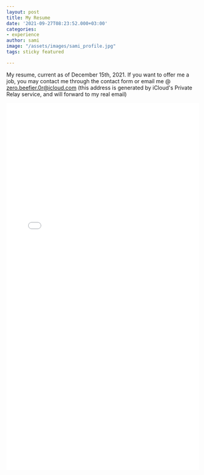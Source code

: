 ```yaml
---
layout: post
title: My Resume
date: '2021-09-27T08:23:52.000+03:00'
categories:
- experience
author: sami
image: "/assets/images/sami_profile.jpg"
tags: sticky featured

---
```

My resume, current as of December 15th, 2021.  If you want to offer me a job, you may contact me through the contact form or email me @ zero.beefier.0r@icloud.com (this address is generated by iCloud's Private Relay service, and will forward to my real email)

<embed src="/assets/files/resume.pdf" type="application/pdf" style="width: 100%; height: 100vw"/>